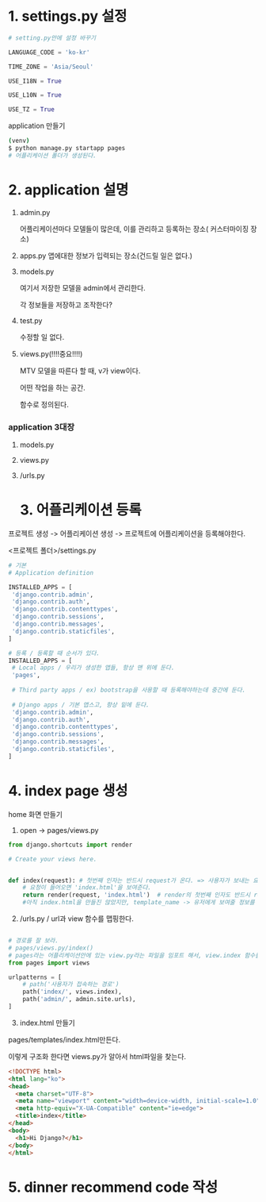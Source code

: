 # 1. settings.py 설정

```python
# setting.py안에 설정 바꾸기

LANGUAGE_CODE = 'ko-kr'

TIME_ZONE = 'Asia/Seoul'

USE_I18N = True

USE_L10N = True

USE_TZ = True

```

application 만들기

```bash
(venv)
$ python manage.py startapp pages
# 어플리케이션 폴더가 생성된다.
```

# 2. application 설명

1. admin.py 

   어플리케이션마다 모델들이 많은데, 이를 관리하고 등록하는 장소( 커스터마이징 장소)

2. apps.py
   앱에대한 정보가 입력되는 장소(건드릴 일은 없다.)

3. models.py

   여기서 저장한 모델을 admin에서 관리한다.

   각 정보들을 저장하고 조작한다?

4. test.py

   수정할 일 없다.

5. views.py(!!!!중요!!!!)

   MTV 모델을 따른다 할 때, v가 view이다. 

   어떤 작업을 하는 공간.

   함수로 정의된다. 

### application 3대장

1. models.py
2. views.py
3. <project name>/urls.py

   # 3. 어플리케이션 등록

프로젝트 생성 -> 어플리케이션 생성 -> 프로젝트에 어플리케이션을 등록해야한다.

<프로젝트 폴더>/settings.py

   ```python
# 기본
# Application definition

INSTALLED_APPS = [
    'django.contrib.admin',
    'django.contrib.auth',
    'django.contrib.contenttypes',
    'django.contrib.sessions',
    'django.contrib.messages',
    'django.contrib.staticfiles',
]

# 등록 / 등록할 때 순서가 있다. 
INSTALLED_APPS = [
    # Local apps / 우리가 생성한 앱들, 항상 맨 위에 둔다.
    'pages',
    
    # Third party apps / ex) bootstrap을 사용할 때 등록해야하는데 중간에 둔다.
    
	# Django apps / 기본 앱스고, 항상 밑에 둔다.
    'django.contrib.admin',
    'django.contrib.auth',
    'django.contrib.contenttypes',
    'django.contrib.sessions',
    'django.contrib.messages',
    'django.contrib.staticfiles',
]
   ```



   # 4. index page 생성

home 화면 만들기



1. open -> pages/views.py

```python
from django.shortcuts import render

# Create your views here.


def index(request): # 첫번째 인자는 반드시 request가 온다. => 사용자가 보내는 요청에 대한 정보
	# 요청이 들어오면 'index.html'을 보여준다.
    return render(request, 'index.html')  # render의 첫번째 인자도 반드시 request
    #아직 index.html을 만들진 않았지만, template_name -> 유저에게 보여줄 정보를 명시적으로 작성한다.


```

2. <project name>/urls.py / url과 view 함수를 맵핑한다.

```python

# 경로를 잘 보라.
# pages/views.py/index()
# pages라는 어플리케이션안에 있는 view.py라는 파일을 임포트 해서, view.index 함수를 접근하도록 하자.
from pages import views

urlpatterns = [
    # path('사용자가 접속하는 경로')
    path('index/', views.index),
    path('admin/', admin.site.urls),
]
```

3. index.html 만들기

pages/templates/index.html만든다.

이렇게 구조화 한다면 views.py가 알아서 html파일을 찾는다.

```html
<!DOCTYPE html>
<html lang="ko">
<head>
  <meta charset="UTF-8">
  <meta name="viewport" content="width=device-width, initial-scale=1.0">
  <meta http-equiv="X-UA-Compatible" content="ie=edge">
  <title>index</title>
</head>
<body>
  <h1>Hi Django?</h1>
</body>
</html>
```



# 5. dinner recommend code 작성

